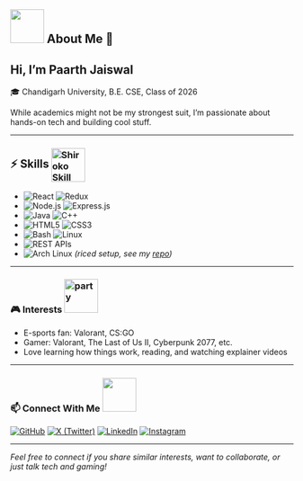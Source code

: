 ## <img src="https://emojis.slackmojis.com/emojis/images/1588315024/8823/hyperkitty.gif?1588315024" width="60" />   About Me 👋


## Hi, I’m  Paarth Jaiswal 


🎓 Chandigarh University, B.E. CSE, Class of 2026

While academics might not be my strongest suit, I’m passionate about hands-on tech and building cool stuff.

---
### <span style="vertical-align: middle; font-weight: bold; font-size: 1.2em;">⚡ Skills</span> <img src="https://media.tenor.com/2vzT-8oPXl8AAAAi/tkthao219-bubududu.gif" width="60" alt="Shiroko Skill Issue" style="vertical-align: middle;"/>


- ![React](https://img.shields.io/badge/-React-61DAFB?logo=react&logoColor=000) ![Redux](https://img.shields.io/badge/-Redux-764ABC?logo=redux&logoColor=fff)
- ![Node.js](https://img.shields.io/badge/-Node.js-339933?logo=node.js&logoColor=fff) ![Express.js](https://img.shields.io/badge/-Express.js-000?logo=express&logoColor=fff)
- ![Java](https://img.shields.io/badge/-Java-007396?logo=java&logoColor=fff) ![C++](https://img.shields.io/badge/-C++-00599C?logo=c%2B%2B&logoColor=fff)
- ![HTML5](https://img.shields.io/badge/-HTML5-E34F26?logo=html5&logoColor=fff) ![CSS3](https://img.shields.io/badge/-CSS3-1572B6?logo=css3&logoColor=fff)
- ![Bash](https://img.shields.io/badge/-Bash-4EAA25?logo=gnu-bash&logoColor=fff) ![Linux](https://img.shields.io/badge/-Linux-FCC624?logo=linux&logoColor=000)
- ![REST APIs](https://img.shields.io/badge/-REST%20API-02569B?logo=apache&logoColor=fff)
- ![Arch Linux](https://img.shields.io/badge/-Arch%20Linux-1793D1?logo=arch-linux&logoColor=fff) *(riced setup, see my [repo](https://github.com/paarthjaiswal))*

---
### 🎮 Interests  <img src="https://media.tenor.com/ASn97P78H1MAAAAi/peach-cat-goma.gif" width="60" alt="party"/>

- E-sports fan: Valorant, CS:GO
- Gamer: Valorant, The Last of Us II, Cyberpunk 2077, etc.
- Love learning how things work, reading, and watching explainer videos

---
### 📫 Connect With Me     <img src ="https://media.tenor.com/xFNgUArQzdoAAAAi/huhaa.gif" width="60" />

[![GitHub](https://img.shields.io/badge/-GitHub-181717?logo=github&logoColor=fff&style=flat-square)](https://github.com/paarthjaiswal)
[![X (Twitter)](https://img.shields.io/badge/-Twitter-1DA1F2?logo=x&logoColor=fff&style=flat-square)](https://x.com/Paarthjaiswalx)
[![LinkedIn](https://img.shields.io/badge/-LinkedIn-0A66C2?logo=linkedin&logoColor=fff&style=flat-square)](https://linkedin.com/in/paarthjaiswall)
[![Instagram](https://img.shields.io/badge/-Instagram-E4405F?logo=instagram&logoColor=fff&style=flat-square)](https://instagram.com/paarth.jaiswal)

---

*Feel free to connect if you share similar interests, want to collaborate, or just talk tech and gaming!*
